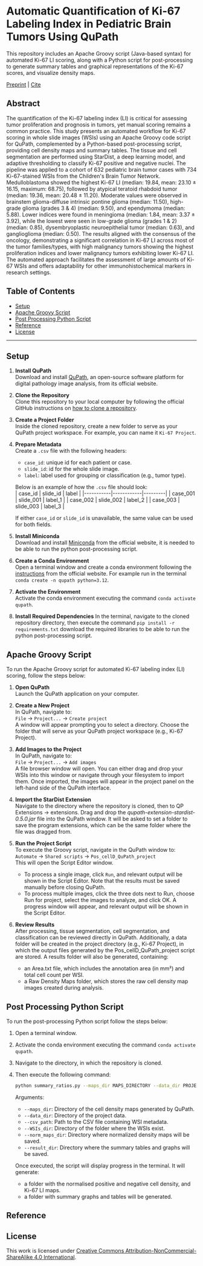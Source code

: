 # Automatic Quantification of Ki-67 Labeling Index in Pediatric Brain Tumors Using QuPath

This repository includes an Apache Groovy script (Java-based syntax) for automated Ki-67 LI scoring, along with a Python script for post-processing to generate summary tables and graphical representations of the Ki-67 scores, and visualize density maps.

[Preprint]() | [Cite](#reference)

## Abstract   
The quantification of the Ki-67 labeling index (LI) is critical for assessing tumor proliferation and prognosis in tumors, yet manual scoring remains a common practice. This study presents an automated workflow for Ki-67 scoring in whole slide images (WSIs) using an Apache Groovy code script for QuPath, complemented by a Python-based post-processing script, providing cell density maps and summary tables. The tissue and cell segmentation are performed using StarDist, a deep learning model, and adaptive thresholding to classify Ki-67 positive and negative nuclei. The pipeline was applied to a cohort of 632 pediatric brain tumor cases with 734 Ki-67-stained WSIs from the Children's Brain Tumor Network. Medulloblastoma showed the highest Ki-67 LI (median: 19.84, mean: 23.10 ± 16.15, maximum: 68.75), followed by atypical teratoid rhabdoid tumor (median: 19.36, mean: 20.48 ± 11.20). Moderate values were observed in brainstem glioma-diffuse intrinsic pontine glioma (median: 11.50), high-grade glioma (grades 3 & 4) (median: 9.50), and ependymoma (median: 5.88). Lower indices were found in meningioma (median: 1.84, mean: 3.37 ± 3.92), while the lowest were seen in low-grade glioma (grades 1 & 2) (median: 0.85), dysembryoplastic neuroepithelial tumor (median: 0.63), and ganglioglioma (median: 0.50). The results aligned with the consensus of the oncology, demonstrating a significant correlation in Ki-67 LI across most of the tumor families/types, with high malignancy tumors showing the highest proliferation indices and lower malignancy tumors exhibiting lower Ki-67 LI. The automated approach facilitates the assessment of large amounts of Ki-67 WSIs and offers adaptability for other immunohistochemical markers in research settings. 

## Table of Contents
- [Setup](#Setup)
- [Apache Groovy Script](#groovy)
- [Post Processing Python Script](#post-processing)
- [Reference](#reference)
- [License](#license)
---

## Setup

1. **Install QuPath**  
   Download and install [QuPath](https://qupath.github.io), an open-source software platform for digital pathology image analysis, from its official website.

2. **Clone the Repository**  
   Clone this repository to your local computer by following the official GitHub instructions on [how to clone a repository](https://docs.github.com/en/repositories/creating-and-managing-repositories/cloning-a-repository).

3. **Create a Project Folder**  
   Inside the cloned repository, create a new folder to serve as your QuPath project workspace. For example, you can name it `Ki-67 Project`.

4. **Prepare Metadata**  
   Create a `.csv` file with the following headers:  
   - `case_id`: unique id for each patient or case.  
   - `slide_id`: id for the whole slide image.  
   - `label`: label used for grouping or classification (e.g., tumor type).  

   Below is an example of how the `.csv` file should look:  
   | case_id   | slide_id   | label   |
   |-----------|------------|---------|
   | case_001  | slide_001  | label_1 |
   | case_002  | slide_002  | label_2 |
   | case_003  | slide_003  | label_3 |

   If either `case_id` or `slide_id` is unavailable, the same value can be used for both fields.

5. **Install Miniconda**    
   Download  and install [Miniconda](https://docs.conda.io/projects/conda/en/latest/index.html) from the official website, it is needed to be able to run the python post-processing script.

6. **Create a Conda Environment**  
   Open a terminal window and create a conda environment following the [instructions](https://docs.conda.io/projects/conda/en/latest/user-guide/tasks/manage-environments.html) from the official website. For example run in the terminal `conda create -n qupath python=3.12`.

7. **Activate the Environment**  
   Activate the conda environment executing the command `conda activate qupath`.

8. **Install Required Dependencies**
   In the terminal, navigate to the cloned repository directory, then execute the command `pip install -r requirements.txt` download the required libraries to be able to run the python post-processing script.

## Apache Groovy Script

To run the Apache Groovy script for automated Ki-67 labeling index (LI) scoring, follow the steps below:

1. **Open QuPath**  
   Launch the QuPath application on your computer.

2. **Create a New Project**  
   In QuPath, navigate to:  
   `File` -> `Project...` -> `Create project`  
   A window will appear prompting you to select a directory. Choose the folder that will serve as your QuPath project workspace (e.g., Ki-67 Project).

3. **Add Images to the Project**  
   In QuPath, navigate to:  
   `File` -> `Project...` -> `Add images`  
   A file browser window will open. You can either drag and drop your WSIs into this window or navigate through your filesystem to import them. Once imported, the images will appear in the project panel on the left-hand side of the QuPath interface.

4. **Import the StarDist Extension**  
   Navigate to the directory where the repository is cloned, then to QP Extensions -> extensions. Drag and drop the *qupath-extension-stardist-0.5.0.jar* file into the QuPath window. It will be asked to set a folder to save the program extensions, which can be the same folder where the file was dragged from.

5. **Run the Project Script**  
   To execute the Groovy script, navigate in the QuPath window to:  
   `Automate` -> `Shared scripts` -> `Pos_cellD_QuPath_project`  
   This will open the Script Editor window.
   - To process a single image, click `Run`, and relevant output will be shown in the Script Editor. Note that the results must be saved manually before closing QuPath.
   - To process multiple images, click the three dots next to Run, choose Run for project, select the images to analyze, and click OK. A progress window will appear, and relevant output will be shown in the Script Editor.

6. **Review Results**  
   After processing, tissue segmentation, cell segmentation, and classification can be reviewed directly in QuPath. Additionally, a data folder will be created in the project directory (e.g., Ki-67 Project), in which the output files generated by the Pos_cellD_QuPath_project script are stored. A results folder will also be generated, containing:
   - an Area.txt file, which includes the annotation area (in mm²) and total cell count per WSI.
   - a Raw Density Maps folder, which stores the raw cell density map images created during analysis.

## Post Processing Python Script
To run the post-processing Python script follow the steps below:

1. Open a terminal window.

2. Activate the conda environment executing the command `conda activate qupath`.

3. Navigate to the directory, in which the repository is cloned.

4. Then execute the following command:
    ```bash
    python summary_ratios.py --maps_dir MAPS_DIRECTORY --data_dir PROJECT_DATA_DIRECTORY --csv_path PATH_to_CSV --WSIs_dir WSI_DIRECTORY --norm_maps_dir NORM_MAPS_DIRECTORY --result_dir RESULT_DIRECTORY
    ```
    Arguments:
    - `--maps_dir`: Directory of the cell density maps generated by QuPath.
    - `--data_dir`: Directory of the project data.
    - `--csv_path`: Path to the CSV file containing WSI metadata.
    - `--WSIs_dir`: Directory of the folder where the WSIs exist.
    - `--norm_maps_dir`: Directory where normalized density maps will be saved.
    - `--result_dir`: Directory where the summary tables and graphs will be saved.
   
   Once executed, the script will display progress in the terminal. It will generate:
   - a folder with the normalised positive and negative cell density, and Ki-67 LI maps.
   - a folder with summary graphs and tables will be generated.

## Reference

## License
This work is licensed under [Creative Commons Attribution-NonCommercial-ShareAlike 4.0 International](https://creativecommons.org/licenses/by-nc-sa/4.0/).